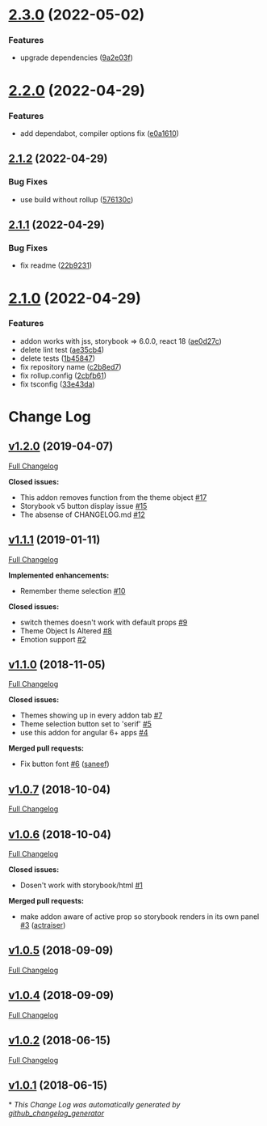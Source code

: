 # [2.3.0](https://github.com/mmit-erp/storybook-addon-jss-component-theme/compare/v2.2.0...v2.3.0) (2022-05-02)


### Features

* upgrade dependencies ([9a2e03f](https://github.com/mmit-erp/storybook-addon-jss-component-theme/commit/9a2e03fef9ead15057d636a55e805644d15efb92))

# [2.2.0](https://github.com/mmit-erp/storybook-addon-jss-component-theme/compare/v2.1.2...v2.2.0) (2022-04-29)


### Features

* add dependabot, compiler options fix ([e0a1610](https://github.com/mmit-erp/storybook-addon-jss-component-theme/commit/e0a161077d45bf0a3f4e69fd8da3ea1cc92569d4))

## [2.1.2](https://github.com/mmit-erp/storybook-addon-jss-component-theme/compare/v2.1.1...v2.1.2) (2022-04-29)


### Bug Fixes

* use build without rollup ([576130c](https://github.com/mmit-erp/storybook-addon-jss-component-theme/commit/576130cd4ad29e9e220cf6035215b76cc420b20c))

## [2.1.1](https://github.com/mmit-erp/storybook-addon-jss-component-theme/compare/v2.1.0...v2.1.1) (2022-04-29)


### Bug Fixes

* fix readme ([22b9231](https://github.com/mmit-erp/storybook-addon-jss-component-theme/commit/22b9231349e5af40ce39c32ad57c553caa85905b))

# [2.1.0](https://github.com/mmit-erp/storybook-addon-jss-component-theme/compare/v2.0.0...v2.1.0) (2022-04-29)


### Features

* addon works with jss, storybook => 6.0.0, react 18 ([ae0d27c](https://github.com/mmit-erp/storybook-addon-jss-component-theme/commit/ae0d27c01c4f00a7d4999760a7761c5744f79988))
* delete lint test ([ae35cb4](https://github.com/mmit-erp/storybook-addon-jss-component-theme/commit/ae35cb4cd6e912169652fe23a7eeb6407904c757))
* delete tests ([1b45847](https://github.com/mmit-erp/storybook-addon-jss-component-theme/commit/1b45847f5a95357d1bb37f0c7186e087121dc4fa))
* fix repository name ([c2b8ed7](https://github.com/mmit-erp/storybook-addon-jss-component-theme/commit/c2b8ed788c930eaa1c3be0659069704e66048ed1))
* fix rollup.config ([2cbfb61](https://github.com/mmit-erp/storybook-addon-jss-component-theme/commit/2cbfb61113d34c1fe9673baed9d77d9c3b065291))
* fix tsconfig ([33e43da](https://github.com/mmit-erp/storybook-addon-jss-component-theme/commit/33e43da74860dace9a80128a2a095fca40329bb0))

# Change Log

## [v1.2.0](https://github.com/echoulen/storybook-addon-styled-component-theme/tree/v1.2.0) (2019-04-07)
[Full Changelog](https://github.com/echoulen/storybook-addon-styled-component-theme/compare/v1.1.1...v1.2.0)

**Closed issues:**

- This addon removes function from the theme object [\#17](https://github.com/echoulen/storybook-addon-styled-component-theme/issues/17)
- Storybook v5 button display issue [\#15](https://github.com/echoulen/storybook-addon-styled-component-theme/issues/15)
- The absense of CHANGELOG.md [\#12](https://github.com/echoulen/storybook-addon-styled-component-theme/issues/12)

## [v1.1.1](https://github.com/echoulen/storybook-addon-styled-component-theme/tree/v1.1.1) (2019-01-11)
[Full Changelog](https://github.com/echoulen/storybook-addon-styled-component-theme/compare/v1.1.0...v1.1.1)

**Implemented enhancements:**

- Remember theme selection [\#10](https://github.com/echoulen/storybook-addon-styled-component-theme/issues/10)

**Closed issues:**

- switch themes doesn't work with default props [\#9](https://github.com/echoulen/storybook-addon-styled-component-theme/issues/9)
- Theme Object Is Altered [\#8](https://github.com/echoulen/storybook-addon-styled-component-theme/issues/8)
- Emotion support [\#2](https://github.com/echoulen/storybook-addon-styled-component-theme/issues/2)

## [v1.1.0](https://github.com/echoulen/storybook-addon-styled-component-theme/tree/v1.1.0) (2018-11-05)
[Full Changelog](https://github.com/echoulen/storybook-addon-styled-component-theme/compare/v1.0.7...v1.1.0)

**Closed issues:**

- Themes showing up in every addon tab [\#7](https://github.com/echoulen/storybook-addon-styled-component-theme/issues/7)
- Theme selection button set to 'serif' [\#5](https://github.com/echoulen/storybook-addon-styled-component-theme/issues/5)
- use this addon for angular 6+ apps [\#4](https://github.com/echoulen/storybook-addon-styled-component-theme/issues/4)

**Merged pull requests:**

- Fix button font [\#6](https://github.com/echoulen/storybook-addon-styled-component-theme/pull/6) ([saneef](https://github.com/saneef))

## [v1.0.7](https://github.com/echoulen/storybook-addon-styled-component-theme/tree/v1.0.7) (2018-10-04)
[Full Changelog](https://github.com/echoulen/storybook-addon-styled-component-theme/compare/v1.0.6...v1.0.7)

## [v1.0.6](https://github.com/echoulen/storybook-addon-styled-component-theme/tree/v1.0.6) (2018-10-04)
[Full Changelog](https://github.com/echoulen/storybook-addon-styled-component-theme/compare/v1.0.5...v1.0.6)

**Closed issues:**

- Dosen't work with storybook/html [\#1](https://github.com/echoulen/storybook-addon-styled-component-theme/issues/1)

**Merged pull requests:**

- make addon aware of active prop so storybook renders in its own panel [\#3](https://github.com/echoulen/storybook-addon-styled-component-theme/pull/3) ([actraiser](https://github.com/actraiser))

## [v1.0.5](https://github.com/echoulen/storybook-addon-styled-component-theme/tree/v1.0.5) (2018-09-09)
[Full Changelog](https://github.com/echoulen/storybook-addon-styled-component-theme/compare/v1.0.4...v1.0.5)

## [v1.0.4](https://github.com/echoulen/storybook-addon-styled-component-theme/tree/v1.0.4) (2018-09-09)
[Full Changelog](https://github.com/echoulen/storybook-addon-styled-component-theme/compare/v1.0.2...v1.0.4)

## [v1.0.2](https://github.com/echoulen/storybook-addon-styled-component-theme/tree/v1.0.2) (2018-06-15)
[Full Changelog](https://github.com/echoulen/storybook-addon-styled-component-theme/compare/v1.0.1...v1.0.2)

## [v1.0.1](https://github.com/echoulen/storybook-addon-styled-component-theme/tree/v1.0.1) (2018-06-15)


\* *This Change Log was automatically generated by [github_changelog_generator](https://github.com/skywinder/Github-Changelog-Generator)*
